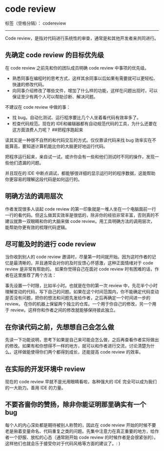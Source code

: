 ﻿# code review

标签（空格分隔）： codereview

---

Code review，是指对代码进行系统性的审查，通常是和其他开发者来共同进行。

## 先确定 code review 的目标优先级

在 code review 之前先和你的团队成员明确 code review 中事项的优先级。

- 熟悉同事在编程时的思考方式，这样其余同事以后如果有需要就可以更轻松、快速的修改代码。
- 向同事介绍修改了哪些文件，增加了什么样的功能，这样在问题出现时，可以保证至少有两个人可以帮助诊断、解决问题。

不建议在 code review 中做的事：
- 找 bug。自动化测试、运行程序要比几个人坐着看代码有效率多了。
- 检查代码规范。现在的 IDE和编辑器都有自动规范代码的工具，为什么还要在这方面浪费人力呢？
##把程序跑起来

读其实是一种很不自然的和代码交互的方式。仅仅靠读代码来找 bug 效率实在不能算高，要知道计算机能比你的大脑更好地运行代码。

把程序运行起来，亲自试一试，或许你会有一些和他们测试时不同的操作，发现一些他们遗漏的问题。

并且现在的 IDE 中断点调试，都能够很详细的显示运行时的程序数据，这能帮助你更容易的理解这段代码是如何运行的。

## 明确方法的调用层次

作者发现很多人谈起 code review 的第一印象就是一堆人坐在一个电脑面前一行一行的看代码。但这么做其实效率是很低的，除非你的经验非常丰富，否则真的不建议就靠一双眼睛和你的大脑来做 code review。用工具明确方法的调用层次，能帮助你更有效的梳理代码逻辑。

## 尽可能及时的进行 code review

当你收到别人的 code review 邀请时，尽量第一时间就开始。因为这时作者的记忆是最清晰的，并且通常会对你的及时反馈心怀感激，这种正面情绪对于 code review 是非常有帮助的。
如果你觉得自己在面对 code review 时有困难的话，作者在这里推荐了两个方法：

事先设置一个时限，比如半小时。也就是在你的第一次 review 中，先花半个小时理解变动的代码，写下自己的问题。如果在这个时间范围内，你不能确定代码变动是否没有问题，把你的想法和问题先发给作者，之后再确定一个时间进一步的 review。
在你的机器上保留两个独立的仓库。一个用于你自己的修改，另一个用于 review。这样你和作者之间的修改就能够保持彼此独立。
## 在你读代码之前，先想想自己会怎么做

先读一下功能说明，思考下如果是自己来可能会怎么做，之后再查看作者实际做出的修改。如果有和你想得不一样的地方，就可以和作者进行交流，讨论清楚为什么。这样做能使得你们两个都得到成长，还能提高 code review 的效率。

## 在实际的开发环境中 review

现在的 code review 早就不是光用眼睛看啦，各种强大的 IDE 完全可以成为我们的一大助力。善用 IDE 的力量。

## 不要吝啬你的赞扬，除非你能证明那里确实有一个 bug

每个人的内心深处都是期待被别人称赞的，因此在 code review 开始的时候不要老是揪着变量命名、代码重复之类的问题。先集中注意力在真正重要的地方，给作者一个舒服、放松的心态（通常刚开始 code review 的时候作者是会很紧张的）。这样他们也就会乐于接受你对于代码风格等方面的建议了。: )



